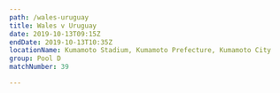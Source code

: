 ```yaml
---
path: /wales-uruguay
title: Wales v Uruguay
date: 2019-10-13T09:15Z
endDate: 2019-10-13T10:35Z
locationName: Kumamoto Stadium, Kumamoto Prefecture, Kumamoto City
group: Pool D
matchNumber: 39

---
```


